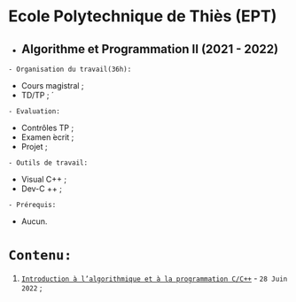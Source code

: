 # Ecole Polytechnique de Thiès (EPT)
 * ##  Algorithme et Programmation II (2021 - 2022)

``` - Organisation du travail(36h): ```
 * Cours magistral ;
 * TD/TP ; ́
 
``` - Evaluation: ```
 * Contrôles TP ;
 * Examen  ́ecrit ;
 * Projet ;
 
``` - Outils de travail: ```
 * Visual C++ ;
 * Dev-C ++ ;
 
``` - Prérequis: ```
 * Aucun.
 
 # ``` Contenu: ```
 1. [`Introduction à l’algorithmique et à la programmation C/C++`](https://github.com/pape-barro/zip/blob/main/Introduction_aux_systemes_embarques.pdf) - ``` 28 Juin 2022 ``` ;

